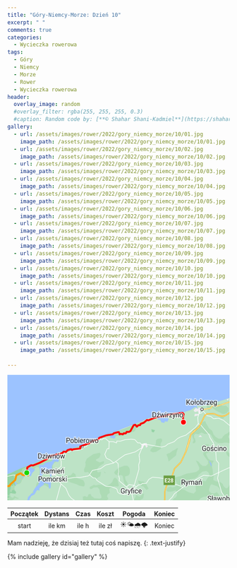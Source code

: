 ```yaml
---
title: "Góry-Niemcy-Morze: Dzień 10"
excerpt: " "
comments: true
categories:
  - Wycieczka rowerowa
tags:
  - Góry
  - Niemcy
  - Morze
  - Rower  
  - Wycieczka rowerowa
header:
  overlay_image: random
  #overlay_filter: rgba(255, 255, 255, 0.3)
  #caption: Random code by: [**© Shahar Shani-Kadmiel**](https://shaharkadmiel.github.io)"
gallery:
  - url: /assets/images/rower/2022/gory_niemcy_morze/10/01.jpg
    image_path: /assets/images/rower/2022/gory_niemcy_morze/10/01.jpg
  - url: /assets/images/rower/2022/gory_niemcy_morze/10/02.jpg
    image_path: /assets/images/rower/2022/gory_niemcy_morze/10/02.jpg
  - url: /assets/images/rower/2022/gory_niemcy_morze/10/03.jpg
    image_path: /assets/images/rower/2022/gory_niemcy_morze/10/03.jpg
  - url: /assets/images/rower/2022/gory_niemcy_morze/10/04.jpg
    image_path: /assets/images/rower/2022/gory_niemcy_morze/10/04.jpg
  - url: /assets/images/rower/2022/gory_niemcy_morze/10/05.jpg
    image_path: /assets/images/rower/2022/gory_niemcy_morze/10/05.jpg
  - url: /assets/images/rower/2022/gory_niemcy_morze/10/06.jpg
    image_path: /assets/images/rower/2022/gory_niemcy_morze/10/06.jpg
  - url: /assets/images/rower/2022/gory_niemcy_morze/10/07.jpg
    image_path: /assets/images/rower/2022/gory_niemcy_morze/10/07.jpg
  - url: /assets/images/rower/2022/gory_niemcy_morze/10/08.jpg
    image_path: /assets/images/rower/2022/gory_niemcy_morze/10/08.jpg
  - url: /assets/images/rower/2022/gory_niemcy_morze/10/09.jpg
    image_path: /assets/images/rower/2022/gory_niemcy_morze/10/09.jpg
  - url: /assets/images/rower/2022/gory_niemcy_morze/10/10.jpg
    image_path: /assets/images/rower/2022/gory_niemcy_morze/10/10.jpg
  - url: /assets/images/rower/2022/gory_niemcy_morze/10/11.jpg
    image_path: /assets/images/rower/2022/gory_niemcy_morze/10/11.jpg
  - url: /assets/images/rower/2022/gory_niemcy_morze/10/12.jpg
    image_path: /assets/images/rower/2022/gory_niemcy_morze/10/12.jpg
  - url: /assets/images/rower/2022/gory_niemcy_morze/10/13.jpg
    image_path: /assets/images/rower/2022/gory_niemcy_morze/10/13.jpg
  - url: /assets/images/rower/2022/gory_niemcy_morze/10/14.jpg
    image_path: /assets/images/rower/2022/gory_niemcy_morze/10/14.jpg
  - url: /assets/images/rower/2022/gory_niemcy_morze/10/15.jpg
    image_path: /assets/images/rower/2022/gory_niemcy_morze/10/15.jpg

---
```

![mapka](/assets/images/rower/2022/gory_niemcy_morze/10/mapka.png)

|Początek|Dystans|Czas|Koszt|Pogoda|Koniec|
|:---:|:---:|:---:|:---:|:---:|:---:|
|start| ile km| ile h| ile zł|☀️🌤️🌧️🌩️|Koniec|

Mam nadzieję, że dzisiaj też tutaj coś napiszę.
{: .text-justify}

{% include gallery id="gallery" %}
